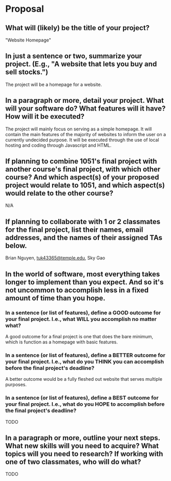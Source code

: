 # Proposal

## What will (likely) be the title of your project?

"Website Homepage"


## In just a sentence or two, summarize your project. (E.g., "A website that lets you buy and sell stocks.")

The project will be a homepage for a website.

## In a paragraph or more, detail your project. What will your software do? What features will it have? How will it be executed?

The project will mainly focus on serving as a simple homepage. It will contain the main features of the majority of websites to inform the user on a currently undecided purpose. It will be executed through the use of local hosting and coding through Javascript and HTML.

## If planning to combine 1051's final project with another course's final project, with which other course? And which aspect(s) of your proposed project would relate to 1051, and which aspect(s) would relate to the other course?

N/A

## If planning to collaborate with 1 or 2 classmates for the final project, list their names, email addresses, and the names of their assigned TAs below.

Brian Nguyen, tuk43365@temple.edu, Sky Gao

## In the world of software, most everything takes longer to implement than you expect. And so it's not uncommon to accomplish less in a fixed amount of time than you hope.

### In a sentence (or list of features), define a GOOD outcome for your final project. I.e., what WILL you accomplish no matter what?

A good outcome for a final project is one that does the bare minimum, which is function as a homepage with basic features.

### In a sentence (or list of features), define a BETTER outcome for your final project. I.e., what do you THINK you can accomplish before the final project's deadline?

A better outcome would be a fully fleshed out website that serves multiple purposes.

### In a sentence (or list of features), define a BEST outcome for your final project. I.e., what do you HOPE to accomplish before the final project's deadline?

TODO

## In a paragraph or more, outline your next steps. What new skills will you need to acquire? What topics will you need to research? If working with one of two classmates, who will do what?

TODO
